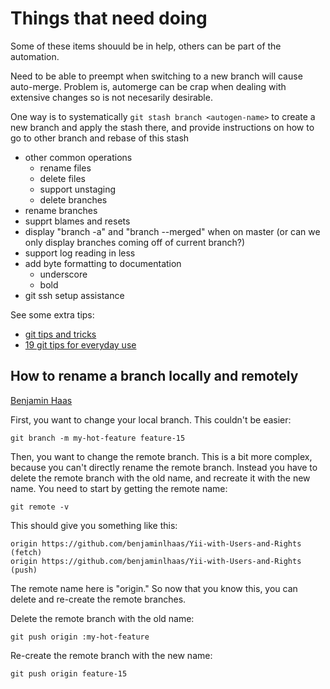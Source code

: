# Things that need doing

Some of these items shouuld be in help, others can be part of the automation.

Need to be able to preempt when switching to a new branch will cause auto-merge. Problem is, automerge can be crap when dealing with extensive changes so is not necesarily desirable.

One way is to systematically `git stash branch <autogen-name>` to create a new branch and apply the stash there, and provide instructions on how to go to other branch and rebase of this stash

* other common operations
	* rename files
	* delete files
	* support unstaging
	* delete branches
* rename branches
* supprt blames and resets
* display "branch -a" and "branch --merged" when on master (or can we only display branches coming off of current branch?)
* support log reading in less
* add byte formatting to documentation
	* underscore
	* bold
* git ssh setup assistance

See some extra tips:

* [git tips and tricks](http://geant.cern.ch/content/git-tips-and-tricks)
* [19 git tips for everyday use](http://www.alexkras.com/19-git-tips-for-everyday-use/)

## How to rename a branch locally and remotely

[Benjamin Haas](http://www.benjaminlhaas.com/blog/locally-and-remotely-renaming-branch-git)

First, you want to change your local branch. This couldn't be easier:

	git branch -m my-hot-feature feature-15

Then, you want to change the remote branch. This is a bit more complex, because you can't directly rename the remote branch. Instead you have to delete the remote branch with the old name, and recreate it with the new name. You need to start by getting the remote name:

	git remote -v

This should give you something like this:

	origin https://github.com/benjaminlhaas/Yii-with-Users-and-Rights (fetch)
	origin https://github.com/benjaminlhaas/Yii-with-Users-and-Rights (push)

The remote name here is "origin." So now that you know this, you can delete and re-create the remote branches.

Delete the remote branch with the old name:

	git push origin :my-hot-feature

Re-create the remote branch with the new name:

	git push origin feature-15
